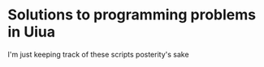 # Solutions to programming problems in Uiua

I'm just keeping track of these scripts posterity's sake
